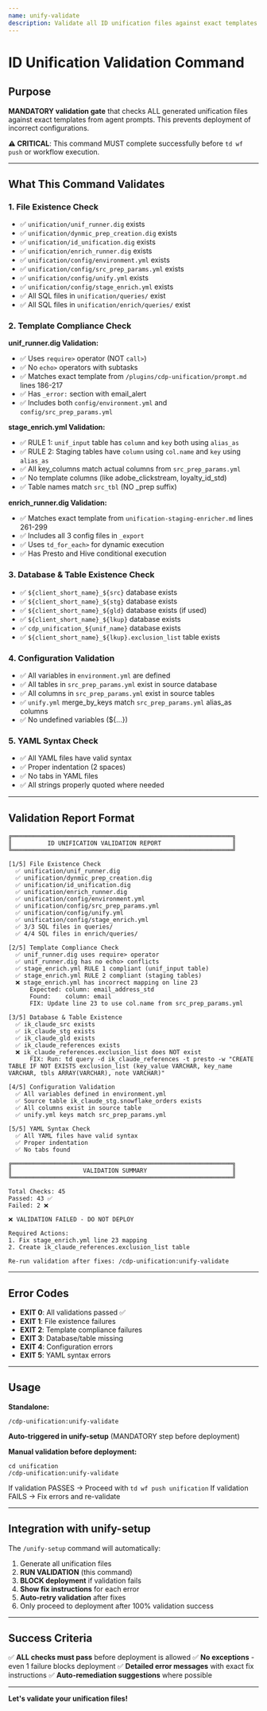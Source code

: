 ```yaml
---
name: unify-validate
description: Validate all ID unification files against exact templates before deployment
---
```


# ID Unification Validation Command

## Purpose

**MANDATORY validation gate** that checks ALL generated unification files against exact templates from agent prompts. This prevents deployment of incorrect configurations.

**⚠️ CRITICAL**: This command MUST complete successfully before `td wf push` or workflow execution.

---

## What This Command Validates

### 1. File Existence Check
- ✅ `unification/unif_runner.dig` exists
- ✅ `unification/dynmic_prep_creation.dig` exists
- ✅ `unification/id_unification.dig` exists
- ✅ `unification/enrich_runner.dig` exists
- ✅ `unification/config/environment.yml` exists
- ✅ `unification/config/src_prep_params.yml` exists
- ✅ `unification/config/unify.yml` exists
- ✅ `unification/config/stage_enrich.yml` exists
- ✅ All SQL files in `unification/queries/` exist
- ✅ All SQL files in `unification/enrich/queries/` exist

### 2. Template Compliance Check

**unif_runner.dig Validation:**
- ✅ Uses `require>` operator (NOT `call>`)
- ✅ No `echo>` operators with subtasks
- ✅ Matches exact template from `/plugins/cdp-unification/prompt.md` lines 186-217
- ✅ Has `_error:` section with email_alert
- ✅ Includes both `config/environment.yml` and `config/src_prep_params.yml`

**stage_enrich.yml Validation:**
- ✅ RULE 1: `unif_input` table has `column` and `key` both using `alias_as`
- ✅ RULE 2: Staging tables have `column` using `col.name` and `key` using `alias_as`
- ✅ All key_columns match actual columns from `src_prep_params.yml`
- ✅ No template columns (like adobe_clickstream, loyalty_id_std)
- ✅ Table names match `src_tbl` (NO _prep suffix)

**enrich_runner.dig Validation:**
- ✅ Matches exact template from `unification-staging-enricher.md` lines 261-299
- ✅ Includes all 3 config files in `_export`
- ✅ Uses `td_for_each>` for dynamic execution
- ✅ Has Presto and Hive conditional execution

### 3. Database & Table Existence Check
- ✅ `${client_short_name}_${src}` database exists
- ✅ `${client_short_name}_${stg}` database exists
- ✅ `${client_short_name}_${gld}` database exists (if used)
- ✅ `${client_short_name}_${lkup}` database exists
- ✅ `cdp_unification_${unif_name}` database exists
- ✅ `${client_short_name}_${lkup}.exclusion_list` table exists

### 4. Configuration Validation
- ✅ All variables in `environment.yml` are defined
- ✅ All tables in `src_prep_params.yml` exist in source database
- ✅ All columns in `src_prep_params.yml` exist in source tables
- ✅ `unify.yml` merge_by_keys match `src_prep_params.yml` alias_as columns
- ✅ No undefined variables (${...})

### 5. YAML Syntax Check
- ✅ All YAML files have valid syntax
- ✅ Proper indentation (2 spaces)
- ✅ No tabs in YAML files
- ✅ All strings properly quoted where needed

---

## Validation Report Format

```
╔══════════════════════════════════════════════════════════════╗
║          ID UNIFICATION VALIDATION REPORT                    ║
╚══════════════════════════════════════════════════════════════╝

[1/5] File Existence Check
  ✅ unification/unif_runner.dig
  ✅ unification/dynmic_prep_creation.dig
  ✅ unification/id_unification.dig
  ✅ unification/enrich_runner.dig
  ✅ unification/config/environment.yml
  ✅ unification/config/src_prep_params.yml
  ✅ unification/config/unify.yml
  ✅ unification/config/stage_enrich.yml
  ✅ 3/3 SQL files in queries/
  ✅ 4/4 SQL files in enrich/queries/

[2/5] Template Compliance Check
  ✅ unif_runner.dig uses require> operator
  ✅ unif_runner.dig has no echo> conflicts
  ✅ stage_enrich.yml RULE 1 compliant (unif_input table)
  ✅ stage_enrich.yml RULE 2 compliant (staging tables)
  ❌ stage_enrich.yml has incorrect mapping on line 23
      Expected: column: email_address_std
      Found:    column: email
      FIX: Update line 23 to use col.name from src_prep_params.yml

[3/5] Database & Table Existence
  ✅ ik_claude_src exists
  ✅ ik_claude_stg exists
  ✅ ik_claude_gld exists
  ✅ ik_claude_references exists
  ❌ ik_claude_references.exclusion_list does NOT exist
      FIX: Run: td query -d ik_claude_references -t presto -w "CREATE TABLE IF NOT EXISTS exclusion_list (key_value VARCHAR, key_name VARCHAR, tbls ARRAY(VARCHAR), note VARCHAR)"

[4/5] Configuration Validation
  ✅ All variables defined in environment.yml
  ✅ Source table ik_claude_stg.snowflake_orders exists
  ✅ All columns exist in source table
  ✅ unify.yml keys match src_prep_params.yml

[5/5] YAML Syntax Check
  ✅ All YAML files have valid syntax
  ✅ Proper indentation
  ✅ No tabs found

╔══════════════════════════════════════════════════════════════╗
║                    VALIDATION SUMMARY                        ║
╚══════════════════════════════════════════════════════════════╝

Total Checks: 45
Passed: 43 ✅
Failed: 2 ❌

❌ VALIDATION FAILED - DO NOT DEPLOY

Required Actions:
1. Fix stage_enrich.yml line 23 mapping
2. Create ik_claude_references.exclusion_list table

Re-run validation after fixes: /cdp-unification:unify-validate
```

---

## Error Codes

- **EXIT 0**: All validations passed ✅
- **EXIT 1**: File existence failures
- **EXIT 2**: Template compliance failures
- **EXIT 3**: Database/table missing
- **EXIT 4**: Configuration errors
- **EXIT 5**: YAML syntax errors

---

## Usage

**Standalone:**
```
/cdp-unification:unify-validate
```

**Auto-triggered in unify-setup** (MANDATORY step before deployment)

**Manual validation before deployment:**
```
cd unification
/cdp-unification:unify-validate
```

If validation PASSES → Proceed with `td wf push unification`
If validation FAILS → Fix errors and re-validate

---

## Integration with unify-setup

The `/unify-setup` command will automatically:
1. Generate all unification files
2. **RUN VALIDATION** (this command)
3. **BLOCK deployment** if validation fails
4. **Show fix instructions** for each error
5. **Auto-retry validation** after fixes
6. Only proceed to deployment after 100% validation success

---

## Success Criteria

✅ **ALL checks must pass** before deployment is allowed
✅ **No exceptions** - even 1 failure blocks deployment
✅ **Detailed error messages** with exact fix instructions
✅ **Auto-remediation suggestions** where possible

---

**Let's validate your unification files!**
